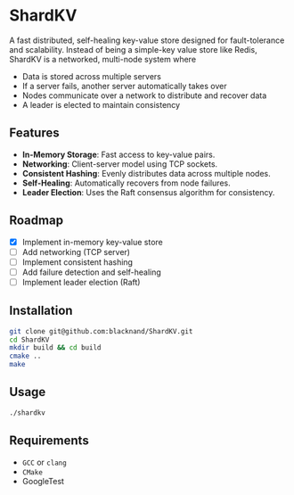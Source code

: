 # ShardKV
A fast distributed, self-healing key-value store designed for fault-tolerance and scalability. Instead of being a simple-key value store like Redis, ShardKV is a networked, multi-node system where
- Data is stored across multiple servers
- If a server fails, another server automatically takes over
- Nodes communicate over a network to distribute and recover data
- A leader is elected to maintain consistency
## Features
- **In-Memory Storage**: Fast access to key-value pairs.
- **Networking**: Client-server model using TCP sockets.
- **Consistent Hashing**: Evenly distributes data across multiple nodes.
- **Self-Healing**: Automatically recovers from node failures.
- **Leader Election**: Uses the Raft consensus algorithm for consistency.
## Roadmap
- [x] Implement in-memory key-value store
- [ ] Add networking (TCP server)
- [ ] Implement consistent hashing
- [ ] Add failure detection and self-healing
- [ ] Implement leader election (Raft)
## Installation
```bash
git clone git@github.com:blacknand/ShardKV.git
cd ShardKV
mkdir build && cd build
cmake ..
make
```
## Usage
```bash
./shardkv
```
## Requirements
- `GCC` or `clang`
- `CMake`
- GoogleTest
